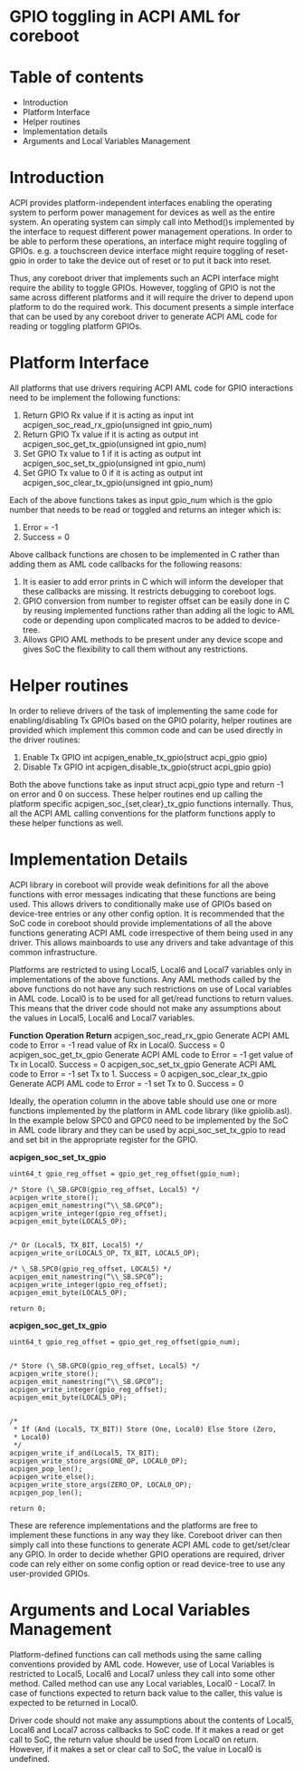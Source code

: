 # GPIO toggling in ACPI AML for coreboot #

# Table of contents #
- Introduction
- Platform Interface
- Helper routines
- Implementation details
- Arguments and Local Variables Management

# Introduction #

ACPI provides platform-independent interfaces enabling the operating
system to perform power management for devices as well as the entire
system. An operating system can simply call into Method()s implemented
by the interface to request different power management operations. In
order to be able to perform these operations, an interface might
require toggling of GPIOs. e.g. a touchscreen device interface might
require toggling of reset-gpio in order to take the device out of
reset or to put it back into reset.

Thus, any coreboot driver that implements such an ACPI interface might
require the ability to toggle GPIOs. However, toggling of GPIO is not
the same across different platforms and it will require the driver to
depend upon platform to do the required work. This document presents a
simple interface that can be used by any coreboot driver to generate
ACPI AML code for reading or toggling platform GPIOs.

# Platform Interface #

All platforms that use drivers requiring ACPI AML code for GPIO
interactions need to be implement the following functions:
1. Return GPIO Rx value if it is acting as input
   int acpigen_soc_read_rx_gpio(unsigned int gpio_num)
2. Return GPIO Tx value if it is acting as output
   int acpigen_soc_get_tx_gpio(unsigned int gpio_num)
3. Set GPIO Tx value to 1 if it is acting as output
   int acpigen_soc_set_tx_gpio(unsigned int gpio_num)
4. Set GPIO Tx value to 0 if it is acting as output
   int acpigen_soc_clear_tx_gpio(unsigned int gpio_num)

Each of the above functions takes as input gpio_num which is the gpio
number that needs to be read or toggled and returns an integer which
is:
1. Error = -1
2. Success = 0

Above callback functions are chosen to be implemented in C rather than
adding them as AML code callbacks for the following reasons:
1. It is easier to add error prints in C which will inform the
   developer that these callbacks are missing. It restricts debugging
   to coreboot logs.
2. GPIO conversion from number to register offset can be easily done
   in C by reusing implemented functions rather than adding all the
   logic to AML code or depending upon complicated macros to be added
   to device-tree.
3. Allows GPIO AML methods to be present under any device scope and
   gives SoC the flexibility to call them without any restrictions.

# Helper routines #

In order to relieve drivers of the task of implementing the same code
for enabling/disabling Tx GPIOs based on the GPIO polarity, helper
routines are provided which implement this common code and can be used
directly in the driver routines:
1. Enable Tx GPIO
   int acpigen_enable_tx_gpio(struct acpi_gpio gpio)
2. Disable Tx GPIO
   int acpigen_disable_tx_gpio(struct acpi_gpio gpio)

Both the above functions take as input struct acpi_gpio type and
return -1 on error and 0 on success. These helper routines end up
calling the platform specific acpigen_soc_{set,clear}_tx_gpio
functions internally. Thus, all the ACPI AML calling conventions for
the platform functions apply to these helper functions as well.

# Implementation Details #

ACPI library in coreboot will provide weak definitions for all the
above functions with error messages indicating that these functions
are being used. This allows drivers to conditionally make use of GPIOs
based on device-tree entries or any other config option. It is
recommended that the SoC code in coreboot should provide
implementations of all the above functions generating ACPI AML code
irrespective of them being used in any driver. This allows mainboards
to use any drivers and take advantage of this common infrastructure.

Platforms are restricted to using Local5, Local6 and Local7 variables
only in implementations of the above functions. Any AML methods called
by the above functions do not have any such restrictions on use of
Local variables in AML code. Local0 is to be used for all get/read
functions to return values. This means that the driver code should not
make any assumptions about the values in Local5, Local6 and Local7
variables.

 **Function**                   **Operation**                **Return**
 acpigen_soc_read_rx_gpio     Generate ACPI AML code to      Error = -1
                              read value of Rx in Local0.    Success = 0
 acpigen_soc_get_tx_gpio      Generate ACPI AML code to      Error = -1
                              get value of Tx in Local0.     Success = 0
 acpigen_soc_set_tx_gpio      Generate ACPI AML code to      Error = -1
                              set Tx to 1.                   Success = 0
 acpigen_soc_clear_tx_gpio    Generate ACPI AML code to      Error = -1
                              set Tx to 0.                   Success = 0

Ideally, the operation column in the above table should use one or
more functions implemented by the platform in AML code library (like
gpiolib.asl). In the example below SPC0 and GPC0 need to be
implemented by the SoC in AML code library and they can be used by
acpi_soc_set_tx_gpio to read and set bit in the appropriate register
for the GPIO.

**acpigen_soc_set_tx_gpio**

	uint64_t gpio_reg_offset = gpio_get_reg_offset(gpio_num);

	/* Store (\_SB.GPC0(gpio_reg_offset, Local5) */
	acpigen_write_store();
	acpigen_emit_namestring(“\\_SB.GPC0”);
	acpigen_write_integer(gpio_reg_offset);
	acpigen_emit_byte(LOCAL5_OP);


	/* Or (Local5, TX_BIT, Local5) */
	acpigen_write_or(LOCAL5_OP, TX_BIT, LOCAL5_OP);

	/* \_SB.SPC0(gpio_reg_offset, LOCAL5) */
	acpigen_emit_namestring(“\\_SB.SPC0”);
	acpigen_write_integer(gpio_reg_offset);
	acpigen_emit_byte(LOCAL5_OP);

	return 0;

**acpigen_soc_get_tx_gpio**

	uint64_t gpio_reg_offset = gpio_get_reg_offset(gpio_num);


	/* Store (\_SB.GPC0(gpio_reg_offset, Local5) */
	acpigen_write_store();
	acpigen_emit_namestring(“\\_SB.GPC0”);
	acpigen_write_integer(gpio_reg_offset);
	acpigen_emit_byte(LOCAL5_OP);


	/*
	 * If (And (Local5, TX_BIT)) Store (One, Local0) Else Store (Zero,
	 * Local0)
	 */
	acpigen_write_if_and(Local5, TX_BIT);
	acpigen_write_store_args(ONE_OP, LOCAL0_OP);
	acpigen_pop_len();
	acpigen_write_else();
	acpigen_write_store_args(ZERO_OP, LOCAL0_OP);
	acpigen_pop_len();

	return 0;


These are reference implementations and the platforms are free to
implement these functions in any way they like. Coreboot driver can
then simply call into these functions to generate ACPI AML code to
get/set/clear any GPIO. In order to decide whether GPIO operations are
required, driver code can rely either on some config option or read
device-tree to use any user-provided GPIOs.

# Arguments and Local Variables Management #

Platform-defined functions can call methods using the same calling
conventions provided by AML code. However, use of Local Variables is
restricted to Local5, Local6 and Local7 unless they call into some
other method. Called method can use any Local variables, Local0 -
Local7. In case of functions expected to return back value to the
caller, this value is expected to be returned in Local0.

Driver code should not make any assumptions about the contents of
Local5, Local6 and Local7 across callbacks to SoC code. If it makes a
read or get call to SoC, the return value should be used from Local0
on return. However, if it makes a set or clear call to SoC, the value
in Local0 is undefined.

